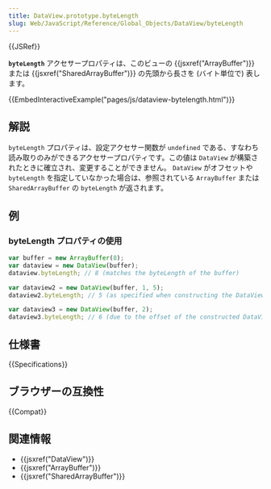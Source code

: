 ```yaml
---
title: DataView.prototype.byteLength
slug: Web/JavaScript/Reference/Global_Objects/DataView/byteLength
---
```


{{JSRef}}

**`byteLength`** アクセサープロパティは、このビューの {{jsxref("ArrayBuffer")}} または {{jsxref("SharedArrayBuffer")}} の先頭から長さを (バイト単位で) 表します。

{{EmbedInteractiveExample("pages/js/dataview-bytelength.html")}}

## 解説

`byteLength` プロパティは、設定アクセサー関数が `undefined` である、すなわち読み取りのみができるアクセサープロパティです。この値は `DataView` が構築されたときに確立され、変更することができません。 `DataView` がオフセットや `byteLength` を指定していなかった場合は、参照されている `ArrayBuffer` または `SharedArrayBuffer` の `byteLength` が返されます。

## 例

### byteLength プロパティの使用

```js
var buffer = new ArrayBuffer(8);
var dataview = new DataView(buffer);
dataview.byteLength; // 8 (matches the byteLength of the buffer)

var dataview2 = new DataView(buffer, 1, 5);
dataview2.byteLength; // 5 (as specified when constructing the DataView)

var dataview3 = new DataView(buffer, 2);
dataview3.byteLength; // 6 (due to the offset of the constructed DataView)
```

## 仕様書

{{Specifications}}

## ブラウザーの互換性

{{Compat}}

## 関連情報

- {{jsxref("DataView")}}
- {{jsxref("ArrayBuffer")}}
- {{jsxref("SharedArrayBuffer")}}
